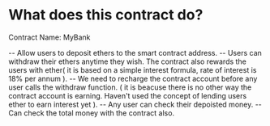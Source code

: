 # What does this contract do?

Contract Name: MyBank 

-- Allow users to deposit ethers to the smart contract address. 
-- Users can withdraw their ethers anytime they wish. The contract also rewards the users with ether( it is based on a simple interest formula, rate of interest is 18% per annum ).
-- We need to recharge the contract account before any user calls the withdraw function. ( it is beacuse there is no other way the contract account is earning. Haven't used the concept of lending users ether to earn interest yet ).
-- Any user can check their depoisted money. 
-- Can check the total money with the contract also. 


